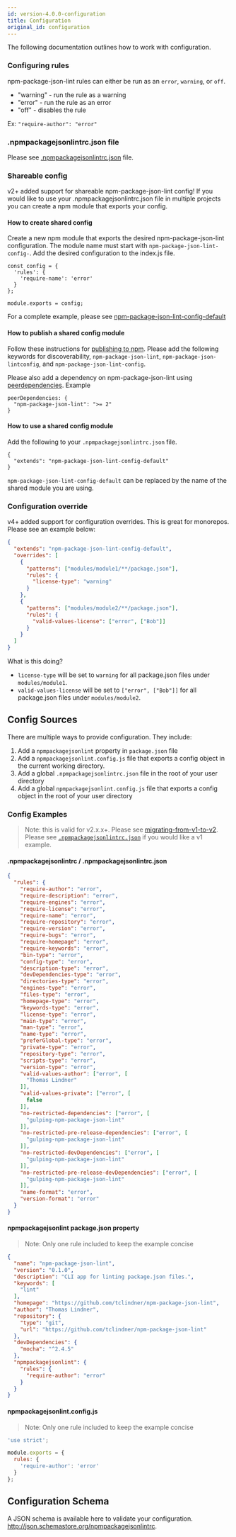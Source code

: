 ```yaml
---
id: version-4.0.0-configuration
title: Configuration
original_id: configuration
---
```


The following documentation outlines how to work with configuration.

### Configuring rules
npm-package-json-lint rules can either be run as an `error`, `warning`, or `off`.

* "warning" - run the rule as a warning
* "error" - run the rule as an error
* "off" - disables the rule

Ex: `"require-author": "error"`

### .npmpackagejsonlintrc.json file

Please see [.npmpackagejsonlintrc.json](rcfile-example.md) file.

### Shareable config
v2+ added support for shareable npm-package-json-lint config! If you would like to use your .npmpackagejsonlintrc.json file in multiple projects you can create a npm module that exports your config.

#### How to create shared config
Create a new npm module that exports the desired npm-package-json-lint configuration. The module name must start with `npm-package-json-lint-config-`. Add the desired configuration to the index.js file.

```
const config = {
  'rules': {
    'require-name': 'error'
  }
};

module.exports = config;
```

For a complete example, please see [npm-package-json-lint-config-default](https://github.com/tclindner/npm-package-json-lint-config-default)

#### How to publish a shared config module
Follow these instructions for [publishing to npm](https://docs.npmjs.com/getting-started/publishing-npm-packages).  Please add the following keywords for discoverability, `npm-package-json-lint`, `npm-package-json-lintconfig`, and `npm-package-json-lint-config`.

Please also add a dependency on npm-package-json-lint using [peerdependencies](https://docs.npmjs.com/files/package.json#peerdependencies). Example

```
peerDependencies: {
  "npm-package-json-lint": ">= 2"
}
```

#### How to use a shared config module
Add the following to your `.npmpackagejsonlintrc.json` file.

```
{
  "extends": "npm-package-json-lint-config-default"
}
```

`npm-package-json-lint-config-default` can be replaced by the name of the shared module you are using.

### Configuration override

v4+ added support for configuration overrides. This is great for monorepos. Please see an example below:

```json
{
  "extends": "npm-package-json-lint-config-default",
  "overrides": [
    {
      "patterns": ["modules/module1/**/package.json"],
      "rules": {
        "license-type": "warning"
      }
    },
    {
      "patterns": ["modules/module2/**/package.json"],
      "rules": {
        "valid-values-license": ["error", ["Bob"]]
      }
    }
  ]
}
```

What is this doing?

  * `license-type` will be set to `warning` for all package.json files under `modules/module1`.
  * `valid-values-license` will be set to `["error", ["Bob"]]` for all package.json files under `modules/module2`.

## Config Sources

There are multiple ways to provide configuration. They include:

  1. Add a `npmpackagejsonlint` property in `package.json` file
  2. Add a `npmpackagejsonlint.config.js` file that exports a config object in the current working directory.
  3. Add a global `.npmpackagejsonlintrc.json` file in the root of your user directory
  4. Add a global `npmpackagejsonlint.config.js` file that exports a config object in the root of your user directory

### Config Examples

> Note: this is valid for v2.x.x+. Please see [migrating-from-v1-to-v2](v1-to-v2.md). Please see [`.npmpackagejsonlintrc.json`](rcfile-example.md) if you would like a v1 example.

#### .npmpackagejsonlintrc / .npmpackagejsonlintrc.json

```json
{
  "rules": {
    "require-author": "error",
    "require-description": "error",
    "require-engines": "error",
    "require-license": "error",
    "require-name": "error",
    "require-repository": "error",
    "require-version": "error",
    "require-bugs": "error",
    "require-homepage": "error",
    "require-keywords": "error",
    "bin-type": "error",
    "config-type": "error",
    "description-type": "error",
    "devDependencies-type": "error",
    "directories-type": "error",
    "engines-type": "error",
    "files-type": "error",
    "homepage-type": "error",
    "keywords-type": "error",
    "license-type": "error",
    "main-type": "error",
    "man-type": "error",
    "name-type": "error",
    "preferGlobal-type": "error",
    "private-type": "error",
    "repository-type": "error",
    "scripts-type": "error",
    "version-type": "error",
    "valid-values-author": ["error", [
      "Thomas Lindner"
    ]],
    "valid-values-private": ["error", [
      false
    ]],
    "no-restricted-dependencies": ["error", [
      "gulping-npm-package-json-lint"
    ]],
    "no-restricted-pre-release-dependencies": ["error", [
      "gulping-npm-package-json-lint"
    ]],
    "no-restricted-devDependencies": ["error", [
      "gulping-npm-package-json-lint"
    ]],
    "no-restricted-pre-release-devDependencies": ["error", [
      "gulping-npm-package-json-lint"
    ]],
    "name-format": "error",
    "version-format": "error"
  }
}
```

#### npmpackagejsonlint package.json property

> Note: Only one rule included to keep the example concise

```json
{
  "name": "npm-package-json-lint",
  "version": "0.1.0",
  "description": "CLI app for linting package.json files.",
  "keywords": [
    "lint"
  ],
  "homepage": "https://github.com/tclindner/npm-package-json-lint",
  "author": "Thomas Lindner",
  "repository": {
    "type": "git",
    "url": "https://github.com/tclindner/npm-package-json-lint"
  },
  "devDependencies": {
    "mocha": "^2.4.5"
  },
  "npmpackagejsonlint": {
    "rules": {
      "require-author": "error"
    }
  }
}

```

#### npmpackagejsonlint.config.js

> Note: Only one rule included to keep the example concise

```js
'use strict';

module.exports = {
  rules: {
    'require-author': 'error'
  }
};
```

## Configuration Schema

A JSON schema is available here to validate your configuration. http://json.schemastore.org/npmpackagejsonlintrc.
